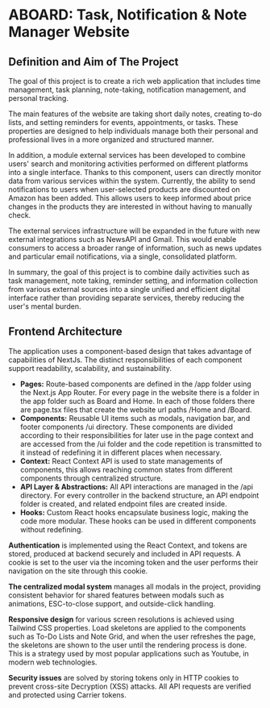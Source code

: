 # ABOARD: Task, Notification & Note Manager Website

## Definition and Aim of The Project
The goal of this project is to create a rich web application that includes time management, task planning, note-taking, notification management, and personal tracking.

The main features of the website are taking short daily notes, creating to-do lists, and setting reminders for events, appointments, or tasks. These properties are designed to help individuals manage both their personal and professional lives in a more organized and structured manner.

In addition, a module external services has been developed to combine users' search and monitoring activities performed on different platforms into a single interface. Thanks to this component, users can directly monitor data from various services within the system. Currently, the ability to send notifications to users when user-selected products are discounted on Amazon has been added. This allows users to keep informed about price changes in the products they are interested in without having to manually check.

The external services infrastructure will be expanded in the future with new external integrations such as NewsAPI and Gmail. This would enable consumers to access a broader range of information, such as news updates and particular email notifications, via a single, consolidated platform.

In summary, the goal of this project is to combine daily activities such as task management, note taking, reminder setting, and information collection from various external sources into a single unified and efficient digital interface rather than providing separate services, thereby reducing the user's mental burden.

## Frontend Architecture
The application uses a component-based design that takes advantage of capabilities of NextJs. The distinct responsibilities of each component support readability, scalability, and sustainability.
 
- **Pages:** Route-based components are defined in the /app folder using the Next.js App Router. For every page in the website there is a folder in the app folder such as Board and Home. In each of those folders there are page.tsx files that create the website url paths /Home and /Board.
- **Components:** Reusable UI items such as modals, navigation bar, and footer components /ui directory. These components are divided according to their responsibilities for later use in the page context and are accessed from the /ui folder and the code repetition is transmitted to it instead of redefining it in different places when necessary.
- **Context:** React Context API is used to state managements of components, this allows reaching common states from different components through centralized structure.
- **API Layer & Abstractions:** All API interactions are managed in the /api directory. For every controller in the backend structure, an API endpoint folder is created, and related endpoint files are created inside.
- **Hooks:** Custom React hooks encapsulate business logic, making the code more modular. These hooks can be used in different components without redefining.

**Authentication** is implemented using the React Context, and tokens are stored, produced at backend securely and included in API requests. A cookie is set to the user via the incoming token and the user performs their navigation on the site through this cookie.

**The centralized modal system** manages all modals in the project, providing consistent behavior for shared features between modals such as animations, ESC-to-close support, and outside-click handling.

**Responsive design** for various screen resolutions is achieved using Tailwind CSS properties. Load skeletons are applied to the components such as To-Do Lists and Note Grid, and when the user refreshes the page, the skeletons are shown to the user until the rendering process is done. This is a strategy used by most popular applications such as Youtube, in modern web technologies.

**Security issues** are solved by storing tokens only in HTTP cookies to prevent cross-site Decryption (XSS) attacks. All API requests are verified and protected using Carrier tokens.
